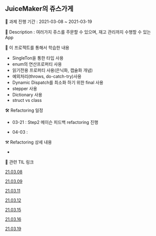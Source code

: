 ## JuiceMaker의 쥬스가게

📅 과제 진행 기간 : 2021-03-08 ~ 2021-03-19

📕 Description : 여러가지 쥬스를 주문할 수 있으며, 재고 관리까지 수행할 수 있는 App

📗 이 프로젝트를 통해서 학습한 내용

- SingleTon을 통한 타입 사용
- enum의 연산프로퍼티 사용
- 읽기전용 프로퍼티 사용(은닉화, 캡슐화 개념)
- 예외처리(throws, do-catch-try)사용
- Dynamic Dispatch를 최소화 하기 위한 final 사용
- stepper 사용
- Dictionary 사용
- struct vs class

🛠  Refactoring 일정

- 03-21 : Step2 메이슨 피드백 refactoring 진행

- 04-03 : 


⚒️ Refactoring 상세 내용

- 

🔑 관련 TIL 링크

[21.03.08](https://velog.io/@leeyoungwoozz/TIL-2021.03.09-Mon)

[21.03.09](https://velog.io/@leeyoungwoozz/TIL-2021.03.10-Wed)

[21.03.11](https://velog.io/@leeyoungwoozz/TIL-2021.03.11-Thu)

[21.03.12](https://velog.io/@leeyoungwoozz/TIL-2021.03.14-Fri)

[21.03.15](https://velog.io/@leeyoungwoozz/TIL-2021.03.15-Mon)

[21.03.16](https://velog.io/@leeyoungwoozz/TIL-2021.03.16-Tue)

[21.03.19](https://velog.io/@leeyoungwoozz/TIL-2021.03.19-Fri)
